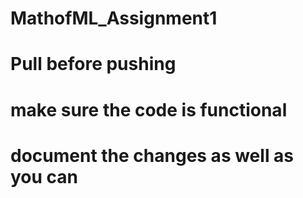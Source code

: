 # MathofML_Assignment1
# Pull before pushing
# make sure the code is functional
# document the changes as well as you can
